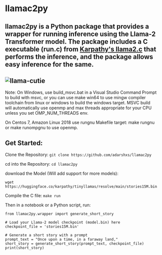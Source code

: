 # llamac2py

llamac2py is a Python package that provides a wrapper for running inference using the Llama-2 Transformer model. The package includes a C executable (run.c) from [Karpathy's llama2.c](https://github.com/karpathy/llama2.c) that performs the inference, and the package allows easy inference for the same.
---
![llama-cutie](https://github.com/adarshxs/llamac2py/assets/114558126/15968744-e623-4f45-81aa-a447a11860e8)
---
Note:
On Windows, use build_msvc.bat in a Visual Studio Command Prompt to build with msvc, or you can use make win64 to use mingw compiler toolchain from linux or windows to build the windows target. MSVC build will automatically use openmp and max threads appropriate for your CPU unless you set OMP_NUM_THREADS env.

On Centos 7, Amazon Linux 2018 use rungnu Makefile target: make rungnu or make runompgnu to use openmp.

## Get Started:

Clone the Repository: `git clone https://github.com/adarshxs/llamac2py`

cd into the Repository: `cd llamac2py`

download the Model (Will add support for more models): 

`wget https://huggingface.co/karpathy/tinyllamas/resolve/main/stories15M.bin`

Compile the C file: `make run`

Then in a notebook or a Python script, run:

```
from llamac2py.wrapper import generate_short_story

# Load your Llama-2 model checkpoint (model.bin) here
checkpoint_file = 'stories15M.bin'

# Generate a short story with a prompt
prompt_text = "Once upon a time, in a faraway land,"
short_story = generate_short_story(prompt_text, checkpoint_file)
print(short_story)
```
